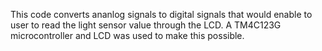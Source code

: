 This code converts ananlog signals to digital signals that would enable to user to read the light sensor value through the LCD. A TM4C123G microcontroller and LCD was used to make this possible.
